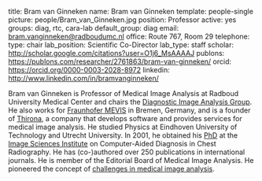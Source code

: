 title: Bram van Ginneken
name: Bram van Ginneken
template: people-single
picture: people/Bram_van_Ginneken.jpg
position: Professor
active: yes
groups: diag, rtc, cara-lab
default_group: diag
email: bram.vanginneken@radboudumc.nl
office: Route 767, Room 29
telephone:
type: chair
lab_position: Scientific Co-Director
lab_type: staff
scholar: http://scholar.google.com/citations?user=O1j6_MsAAAAJ
publons: https://publons.com/researcher/2761863/bram-van-ginneken/
orcid: https://orcid.org/0000-0003-2028-8972
linkedin: http://www.linkedin.com/in/bramvanginneken/

Bram van Ginneken is Professor of Medical Image Analysis at Radboud University Medical Center and chairs the [Diagnostic Image Analysis Group](https://www.diagnijmegen.nl/). He also works for [Fraunhofer MEVIS](https://www.mevis.fraunhofer.de/) in Bremen, Germany, and is a founder of [Thirona](https://thirona.eu/), a company that develops software and provides services for medical image analysis. He studied Physics at Eindhoven University of Technology and Utrecht University. In 2001, he obtained his [PhD](/publications/ginn01a) at the [Image Sciences Institute](https://www.isi.uu.nl/) on Computer-Aided Diagnosis in Chest Radiography. He has (co-)authored over 250 publications in international journals. He is member of the Editorial Board of Medical Image Analysis. He pioneered the concept of [challenges in medical image analysis](https://grand-challenge.org/).
